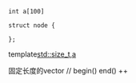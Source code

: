 ```plaintext
int a[100]

struct node {

};
```

template<std::size_t,a>

固定长度的vector
//
begin()
end()
++

